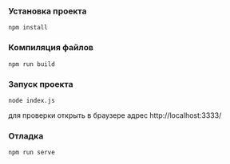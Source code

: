 ### Установка проекта
```
npm install
```

### Компиляция файлов
```
npm run build
```

### Запуск проекта
```
node index.js
```

для проверки открыть в браузере адрес http://localhost:3333/

### Отладка
```
npm run serve
```